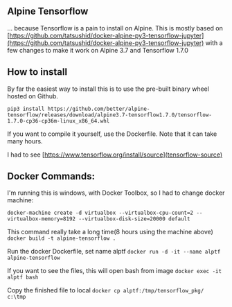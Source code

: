 Alpine Tensorflow
-----------------

... because Tensorflow is a pain to install on Alpine. This is mostly based on [https://github.com/tatsushid/docker-alpine-py3-tensorflow-jupyter](https://github.com/tatsushid/docker-alpine-py3-tensorflow-jupyter) with a few changes to make it work on Alpine 3.7 and Tensorflow 1.7.0

How to install
--------------

By far the easiest way to install this is to use the pre-built binary wheel hosted on Github.

```
pip3 install https://github.com/better/alpine-tensorflow/releases/download/alpine3.7-tensorflow1.7.0/tensorflow-1.7.0-cp36-cp36m-linux_x86_64.whl
```

If you want to compile it yourself, use the Dockerfile. Note that it can take many hours.

I had to see [https://www.tensorflow.org/install/source](tensorflow-source)

Docker Commands:
--------------

I'm running this is windows, with Docker Toolbox, so I had to change docker machine:
```
docker-machine create -d virtualbox --virtualbox-cpu-count=2 --virtualbox-memory=8192 --virtualbox-disk-size=20000 default
```

This command really take a long time(8 hours using the machine above)
```docker build -t alpine-tensorflow .```

Run the docker Dockerfile, set name alptf
```docker run -d -it --name alptf alpine-tensorflow ```

If you want to see the files, this will open bash from image
```docker exec -it alptf bash```

Copy the finished file to local
```docker cp alptf:/tmp/tensorflow_pkg/ c:\tmp```